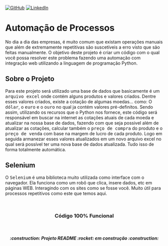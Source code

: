 [![GitHub](https://img.shields.io/github/license/jdeveloperanalyst/Analise-de-Dados)](https://github.com/jdeveloperanalyst/Analise-de-Dados/blob/master/LICENSE)
[![LinkedIn](https://img.shields.io/badge/-LinkedIn-05122A?style=flat&logo=linkedin)](https://www.linkedin.com/in/jonatas-silva-dev-6a6f6e/)

# Automação de Processos

No dia a dia das empresas, é muito comum que existam operações manuais que além de extremamente repetitivas são suscetíveis a erro visto que são feitas manualmente. O objetivo deste projeto é criar um código com o qual você possa resolver este problema fazendo uma automação com integração web utilizando a linguagem de programação Python.

## Sobre o Projeto

Para este projeto será utilizado uma base de dados que basicamente é um <kbd>arquivo excel</kbd> onde contém alguns produtos e valores criados. Dentre esses valores criados, existe a cotação de algumas moedas... como: O <kbd>dólar</kbd>, o <kbd>euro</kbd> e o <kbd>ouro</kbd> no qual ja contém valores pré-definitos. Sendo assim, utilizando os recursos que o Python nos fornece, este código será responsável em buscar na internet as cotações atuais de cada moeda e atualizar na nossa base de dados, fazendo com que seja possivel além de atualizar as cotações, calcular também o <kbd>preço de compra</kbd> do produto e o <kbd>preço de venda</kbd> com base na margem de lucro de cada produto. Logo em seguida armanezar esses valores atualizados em um novo arquivo excel no qual será possível ter uma nova base de dados atualizada. Tudo isso de forma totalmente automática.

## Selenium

O <kbd>Selenium</kbd> é uma biblioteca muito utilizada como interface com o navegador. Ela funciona como um robô que clica, insere dados, etc em páginas WEB. Interagindo com os sites como se fosse você. Muito útil para processos repetitivos como este que temos aqui.



<br>
<h3 align="center">
  Código 100% Funcional
</h3>

<br>
<h5 align="center">
  :construction: Projeto README :rocket: em construção :construction:
</h5>
